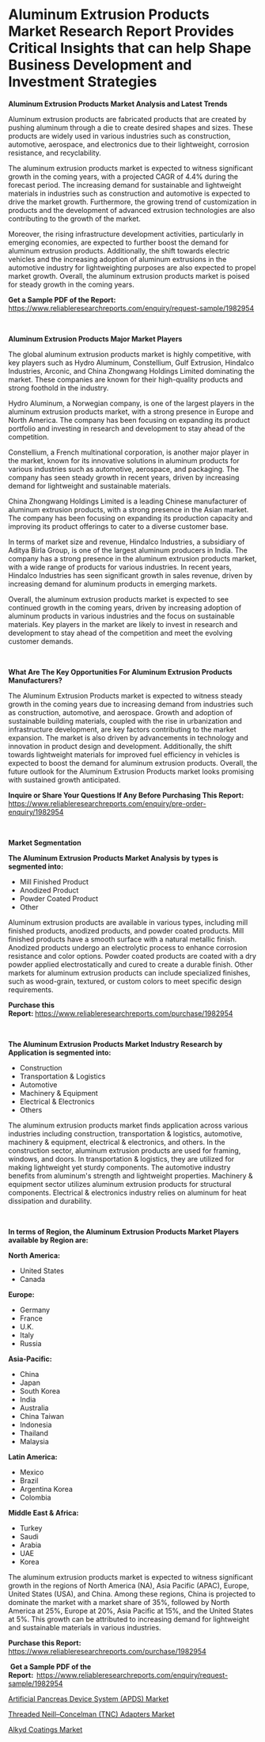 <p><h1>Aluminum Extrusion Products Market Research Report Provides Critical Insights that can help Shape Business Development and Investment Strategies</h1></p><p><strong>Aluminum Extrusion Products Market Analysis and Latest Trends</strong></p>
<p><p>Aluminum extrusion products are fabricated products that are created by pushing aluminum through a die to create desired shapes and sizes. These products are widely used in various industries such as construction, automotive, aerospace, and electronics due to their lightweight, corrosion resistance, and recyclability.</p><p>The aluminum extrusion products market is expected to witness significant growth in the coming years, with a projected CAGR of 4.4% during the forecast period. The increasing demand for sustainable and lightweight materials in industries such as construction and automotive is expected to drive the market growth. Furthermore, the growing trend of customization in products and the development of advanced extrusion technologies are also contributing to the growth of the market.</p><p>Moreover, the rising infrastructure development activities, particularly in emerging economies, are expected to further boost the demand for aluminum extrusion products. Additionally, the shift towards electric vehicles and the increasing adoption of aluminum extrusions in the automotive industry for lightweighting purposes are also expected to propel market growth. Overall, the aluminum extrusion products market is poised for steady growth in the coming years.</p></p>
<p><strong>Get a Sample PDF of the Report:&nbsp;</strong> <a href="https://www.reliableresearchreports.com/enquiry/request-sample/1982954">https://www.reliableresearchreports.com/enquiry/request-sample/1982954</a></p>
<p>&nbsp;</p>
<p><strong>Aluminum Extrusion Products Major Market Players</strong></p>
<p><p>The global aluminum extrusion products market is highly competitive, with key players such as Hydro Aluminum, Constellium, Gulf Extrusion, Hindalco Industries, Arconic, and China Zhongwang Holdings Limited dominating the market. These companies are known for their high-quality products and strong foothold in the industry.</p><p>Hydro Aluminum, a Norwegian company, is one of the largest players in the aluminum extrusion products market, with a strong presence in Europe and North America. The company has been focusing on expanding its product portfolio and investing in research and development to stay ahead of the competition.</p><p>Constellium, a French multinational corporation, is another major player in the market, known for its innovative solutions in aluminum products for various industries such as automotive, aerospace, and packaging. The company has seen steady growth in recent years, driven by increasing demand for lightweight and sustainable materials.</p><p>China Zhongwang Holdings Limited is a leading Chinese manufacturer of aluminum extrusion products, with a strong presence in the Asian market. The company has been focusing on expanding its production capacity and improving its product offerings to cater to a diverse customer base.</p><p>In terms of market size and revenue, Hindalco Industries, a subsidiary of Aditya Birla Group, is one of the largest aluminum producers in India. The company has a strong presence in the aluminum extrusion products market, with a wide range of products for various industries. In recent years, Hindalco Industries has seen significant growth in sales revenue, driven by increasing demand for aluminum products in emerging markets.</p><p>Overall, the aluminum extrusion products market is expected to see continued growth in the coming years, driven by increasing adoption of aluminum products in various industries and the focus on sustainable materials. Key players in the market are likely to invest in research and development to stay ahead of the competition and meet the evolving customer demands.</p></p>
<p>&nbsp;</p>
<p><strong>What Are The Key Opportunities For Aluminum Extrusion Products Manufacturers?</strong></p>
<p><p>The Aluminum Extrusion Products market is expected to witness steady growth in the coming years due to increasing demand from industries such as construction, automotive, and aerospace. Growth and adoption of sustainable building materials, coupled with the rise in urbanization and infrastructure development, are key factors contributing to the market expansion. The market is also driven by advancements in technology and innovation in product design and development. Additionally, the shift towards lightweight materials for improved fuel efficiency in vehicles is expected to boost the demand for aluminum extrusion products. Overall, the future outlook for the Aluminum Extrusion Products market looks promising with sustained growth anticipated.</p></p>
<p><strong>Inquire or Share Your Questions If Any Before Purchasing This Report:</strong> <a href="https://www.reliableresearchreports.com/enquiry/pre-order-enquiry/1982954">https://www.reliableresearchreports.com/enquiry/pre-order-enquiry/1982954</a></p>
<p>&nbsp;</p>
<p><strong>Market Segmentation</strong></p>
<p><strong>The Aluminum Extrusion Products Market Analysis by types is segmented into:</strong></p>
<p><ul><li>Mill Finished Product</li><li>Anodized Product</li><li>Powder Coated Product</li><li>Other</li></ul></p>
<p><p>Aluminum extrusion products are available in various types, including mill finished products, anodized products, and powder coated products. Mill finished products have a smooth surface with a natural metallic finish. Anodized products undergo an electrolytic process to enhance corrosion resistance and color options. Powder coated products are coated with a dry powder applied electrostatically and cured to create a durable finish. Other markets for aluminum extrusion products can include specialized finishes, such as wood-grain, textured, or custom colors to meet specific design requirements.</p></p>
<p><strong>Purchase this Report:&nbsp;</strong><a href="https://www.reliableresearchreports.com/purchase/1982954">https://www.reliableresearchreports.com/purchase/1982954</a></p>
<p>&nbsp;</p>
<p><strong>The Aluminum Extrusion Products Market Industry Research by Application is segmented into:</strong></p>
<p><ul><li>Construction</li><li>Transportation & Logistics</li><li>Automotive</li><li>Machinery & Equipment</li><li>Electrical & Electronics</li><li>Others</li></ul></p>
<p><p>The aluminum extrusion products market finds application across various industries including construction, transportation & logistics, automotive, machinery & equipment, electrical & electronics, and others. In the construction sector, aluminum extrusion products are used for framing, windows, and doors. In transportation & logistics, they are utilized for making lightweight yet sturdy components. The automotive industry benefits from aluminum's strength and lightweight properties. Machinery & equipment sector utilizes aluminum extrusion products for structural components. Electrical & electronics industry relies on aluminum for heat dissipation and durability.</p></p>
<p>&nbsp;</p>
<p><strong>In terms of Region, the Aluminum Extrusion Products Market Players available by Region are:</strong></p>
<p>
    <p> <strong> North America: </strong>
        <ul>
            <li>United States</li>
            <li>Canada</li>
        </ul>
        </p> 
    <p> <strong> Europe: </strong>
        <ul>
            <li>Germany</li>
            <li>France</li>
            <li>U.K.</li>
            <li>Italy</li>
            <li>Russia</li>
        </ul>
        </p> 
    <p> <strong> Asia-Pacific: </strong>
        <ul>
            <li>China</li>
            <li>Japan</li>
            <li>South Korea</li>
            <li>India</li>
            <li>Australia</li>
            <li>China Taiwan</li>
            <li>Indonesia</li>
            <li>Thailand</li>
            <li>Malaysia</li>
        </ul>
        </p> 
    <p> <strong> Latin America: </strong>
        <ul>
            <li>Mexico</li>
            <li>Brazil</li>
            <li>Argentina Korea</li>
            <li>Colombia</li>
        </ul>
        </p> 
    <p> <strong> Middle East & Africa: </strong>
        <ul>
            <li>Turkey</li>
            <li>Saudi</li>
            <li>Arabia</li>
            <li>UAE</li>
            <li>Korea</li>
        </ul>
    </p>
    </p>
<p><p>The aluminum extrusion products market is expected to witness significant growth in the regions of North America (NA), Asia Pacific (APAC), Europe, United States (USA), and China. Among these regions, China is projected to dominate the market with a market share of 35%, followed by North America at 25%, Europe at 20%, Asia Pacific at 15%, and the United States at 5%. This growth can be attributed to increasing demand for lightweight and sustainable materials in various industries.</p></p>
<p><strong>Purchase this Report: </strong><a href="https://www.reliableresearchreports.com/purchase/1982954">https://www.reliableresearchreports.com/purchase/1982954</a></p>
<p>&nbsp;<strong>Get a Sample PDF of the Report:&nbsp;&nbsp;</strong><a href="https://www.reliableresearchreports.com/enquiry/request-sample/1982954">https://www.reliableresearchreports.com/enquiry/request-sample/1982954</a></p>
<p><strong></strong></p>
<p><p><a href="https://cute-banjo-8ca.notion.site/Artificial-Pancreas-Device-System-APDS-Market-Size-Market-Trends-and-Growth-Outlook-forecasted-f-bb268e91e2244278a888919dfeb299ea">Artificial Pancreas Device System (APDS) Market</a></p><p><a href="https://unruly-ladybug-44b.notion.site/Threaded-Neill-Concelman-TNC-Adapters-Market-Offers-Provide-Insightful-Data-for-the-Time-Period-fr-13c0af87bcb6431f84adb079503f431a">Threaded Neill–Concelman (TNC) Adapters Market</a></p><p><a href="https://github.com/lataunyatinikmelvin59ilbd0dv/Market-Research-Report-List-1/blob/main/alkyd-coatings-market.md">Alkyd Coatings Market</a></p></p>